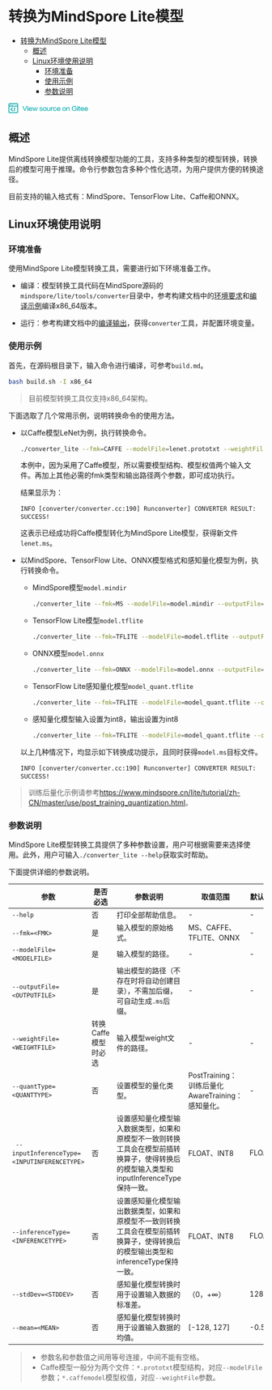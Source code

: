 ﻿# 转换为MindSpore Lite模型

<!-- TOC -->

- [转换为MindSpore Lite模型](#转换为mindspore-lite模型)
    - [概述](#概述)
    - [Linux环境使用说明](#linux环境使用说明)
        - [环境准备](#环境准备)
        - [使用示例](#使用示例)
        - [参数说明](#参数说明)

<!-- /TOC -->

<a href="https://gitee.com/mindspore/docs/blob/master/lite/tutorials/source_zh_cn/use/converter_tool.md" target="_blank"><img src="../_static/logo_source.png"></a>

## 概述

MindSpore Lite提供离线转换模型功能的工具，支持多种类型的模型转换，转换后的模型可用于推理。命令行参数包含多种个性化选项，为用户提供方便的转换途径。

目前支持的输入格式有：MindSpore、TensorFlow Lite、Caffe和ONNX。

## Linux环境使用说明

### 环境准备

使用MindSpore Lite模型转换工具，需要进行如下环境准备工作。

- 编译：模型转换工具代码在MindSpore源码的`mindspore/lite/tools/converter`目录中，参考构建文档中的[环境要求](https://www.mindspore.cn/lite/tutorial/zh-CN/master/build.html#id1)和[编译示例](https://www.mindspore.cn/lite/tutorial/zh-CN/master/build.html#id3)编译x86_64版本。

- 运行：参考构建文档中的[编译输出](https://www.mindspore.cn/lite/tutorial/zh-CN/master/build.html#id4)，获得`converter`工具，并配置环境变量。

### 使用示例

首先，在源码根目录下，输入命令进行编译，可参考`build.md`。
```bash
bash build.sh -I x86_64
```
> 目前模型转换工具仅支持x86_64架构。

下面选取了几个常用示例，说明转换命令的使用方法。

- 以Caffe模型LeNet为例，执行转换命令。

   ```bash
   ./converter_lite --fmk=CAFFE --modelFile=lenet.prototxt --weightFile=lenet.caffemodel --outputFile=lenet
   ```

   本例中，因为采用了Caffe模型，所以需要模型结构、模型权值两个输入文件。再加上其他必需的fmk类型和输出路径两个参数，即可成功执行。

   结果显示为：
   ```
   INFO [converter/converter.cc:190] Runconverter] CONVERTER RESULT: SUCCESS!
   ```
   这表示已经成功将Caffe模型转化为MindSpore Lite模型，获得新文件`lenet.ms`。
   
- 以MindSpore、TensorFlow Lite、ONNX模型格式和感知量化模型为例，执行转换命令。

   - MindSpore模型`model.mindir`
      ```bash
      ./converter_lite --fmk=MS --modelFile=model.mindir --outputFile=model
      ```
   
   - TensorFlow Lite模型`model.tflite`
      ```bash
      ./converter_lite --fmk=TFLITE --modelFile=model.tflite --outputFile=model
      ```
   
   - ONNX模型`model.onnx`
      ```bash
      ./converter_lite --fmk=ONNX --modelFile=model.onnx --outputFile=model
      ```

   - TensorFlow Lite感知量化模型`model_quant.tflite`
      ```bash
      ./converter_lite --fmk=TFLITE --modelFile=model_quant.tflite --outputFile=model --quantType=AwareTraining
      ```

   - 感知量化模型输入设置为int8，输出设置为int8
   
       ```bash
      ./converter_lite --fmk=TFLITE --modelFile=model_quant.tflite --outputFile=model --quantType=AwareTraining --inputInferenceType=INT8  --inferenceType=INT8
      ```
   以上几种情况下，均显示如下转换成功提示，且同时获得`model.ms`目标文件。
   
   ```
   INFO [converter/converter.cc:190] Runconverter] CONVERTER RESULT: SUCCESS!
   ```

> 训练后量化示例请参考<https://www.mindspore.cn/lite/tutorial/zh-CN/master/use/post_training_quantization.html>。

### 参数说明

MindSpore Lite模型转换工具提供了多种参数设置，用户可根据需要来选择使用。此外，用户可输入`./converter_lite --help`获取实时帮助。

下面提供详细的参数说明。

| 参数  |  是否必选   |  参数说明  | 取值范围 | 默认值 |
| -------- | ------- | ----- | --- | ---- |
| `--help` | 否 | 打印全部帮助信息。 | - | - |
| `--fmk=<FMK>`  | 是 | 输入模型的原始格式。 | MS、CAFFE、TFLITE、ONNX | - |
| `--modelFile=<MODELFILE>` | 是 | 输入模型的路径。 | - | - |
| `--outputFile=<OUTPUTFILE>` | 是 | 输出模型的路径（不存在时将自动创建目录），不需加后缀，可自动生成`.ms`后缀。 | - | - |
| `--weightFile=<WEIGHTFILE>` | 转换Caffe模型时必选 | 输入模型weight文件的路径。 | - | - |
| `--quantType=<QUANTTYPE>` | 否 | 设置模型的量化类型。 | PostTraining：训练后量化<br>AwareTraining：感知量化。 | - |
|` --inputInferenceType=<INPUTINFERENCETYPE>` | 否 | 设置感知量化模型输入数据类型，如果和原模型不一致则转换工具会在模型前插转换算子，使得转换后的模型输入类型和inputInferenceType保持一致。 | FLOAT、INT8 | FLOAT |
| `--inferenceType=<INFERENCETYPE>` | 否 | 设置感知量化模型输出数据类型，如果和原模型不一致则转换工具会在模型前插转换算子，使得转换后的模型输出类型和inferenceType保持一致。 | FLOAT、INT8 | FLOAT |
| `--stdDev=<STDDEV> `| 否 | 感知量化模型转换时用于设置输入数据的标准差。 | （0，+∞） | 128 |
| `--mean=<MEAN>` | 否 | 感知量化模型转换时用于设置输入数据的均值。 | [-128, 127] | -0.5 |

> - 参数名和参数值之间用等号连接，中间不能有空格。
> - Caffe模型一般分为两个文件：`*.prototxt`模型结构，对应`--modelFile`参数；`*.caffemodel`模型权值，对应`--weightFile`参数。